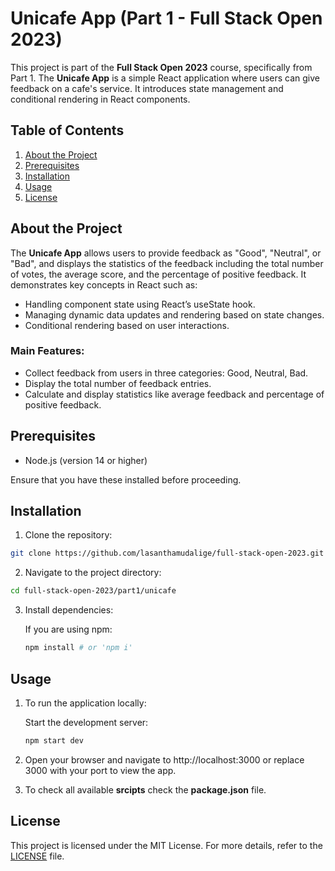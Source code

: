 # Unicafe App (Part 1 - Full Stack Open 2023)

This project is part of the **Full Stack Open 2023** course, specifically from Part 1. The **Unicafe App** is a simple React application where users can give feedback on a cafe's service. It introduces state management and conditional rendering in React components.

## Table of Contents

   1. [About the Project](#about-the-project)
   2. [Prerequisites](#prerequisites)
   3. [Installation](#installation)
   4. [Usage](#usage)
   5. [License](#license)

## About the Project

The **Unicafe App** allows users to provide feedback as "Good", "Neutral", or "Bad", and displays the statistics of the feedback including the total number of votes, the average score, and the percentage of positive feedback. It demonstrates key concepts in React such as:

   * Handling component state using React’s useState hook.
   * Managing dynamic data updates and rendering based on state changes.
   * Conditional rendering based on user interactions.

### Main Features:

   * Collect feedback from users in three categories: Good, Neutral, Bad.
   * Display the total number of feedback entries.
   * Calculate and display statistics like average feedback and percentage of positive feedback.

## Prerequisites

   * Node.js (version 14 or higher)

Ensure that you have these installed before proceeding.

## Installation

   1. Clone the repository:
   ```bash
   git clone https://github.com/lasanthamudalige/full-stack-open-2023.git
   ```

   2. Navigate to the project directory:
   ```bash
   cd full-stack-open-2023/part1/unicafe
   ```

   3. Install dependencies:

      If you are using npm:
      ```bash
      npm install # or 'npm i'
      ```

## Usage

1. To run the application locally:

      Start the development server:
   
      ```bash
      npm start dev
      ```

2. Open your browser and navigate to http://localhost:3000 or replace 3000 with your port to view the app.

3. To check all available **srcipts** check the **package.json** file. 

## License

This project is licensed under the MIT License. For more details, refer to the [LICENSE](https://github.com/lasanthamudalige/full-stack-open-2023/blob/main/LICENSE) file.
